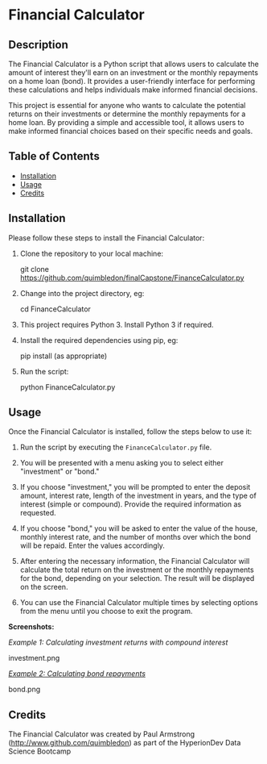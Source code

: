 # Financial Calculator

## Description
The Financial Calculator is a Python script that allows users to calculate the amount of interest they'll earn on an investment or the monthly repayments on a home loan (bond). It provides a user-friendly interface for performing these calculations and helps individuals make informed financial decisions.

This project is essential for anyone who wants to calculate the potential returns on their investments or determine the monthly repayments for a home loan. By providing a simple and accessible tool, it allows users to make informed financial choices based on their specific needs and goals.

## Table of Contents
- [Installation](#installation)
- [Usage](#usage)
- [Credits](#credits)

## Installation
Please follow these steps to install the Financial Calculator:

1. Clone the repository to your local machine:

    git clone https://github.com/quimbledon/finalCapstone/FinanceCalculator.py


2. Change into the project directory, eg:

    cd FinanceCalculator


3. This project requires Python 3. Install Python 3 if required.


4. Install the required dependencies using pip, eg:

    pip install (as appropriate)


5. Run the script:

    python FinanceCalculator.py


## Usage
Once the Financial Calculator is installed, follow the steps below to use it:

1. Run the script by executing the `FinanceCalculator.py` file.

2. You will be presented with a menu asking you to select either "investment" or "bond."

3. If you choose "investment," you will be prompted to enter the deposit amount, interest rate, length of the investment in years, and the type of interest (simple or compound). Provide the required information as requested.

4. If you choose "bond," you will be asked to enter the value of the house, monthly interest rate, and the number of months over which the bond will be repaid. Enter the values accordingly.

5. After entering the necessary information, the Financial Calculator will calculate the total return on the investment or the monthly repayments for the bond, depending on your selection. The result will be displayed on the screen.

6. You can use the Financial Calculator multiple times by selecting options from the menu until you choose to exit the program.

**Screenshots:**

_Example 1: Calculating investment returns with compound interest_

investment.png

[_Example 2: Calculating bond repayments_](https://github.com/quimbledon/finalCapstone/blob/master/bond.png)

bond.png

## Credits
The Financial Calculator was created by Paul Armstrong (http://www.github.com/quimbledon) as part of the HyperionDev Data Science Bootcamp




